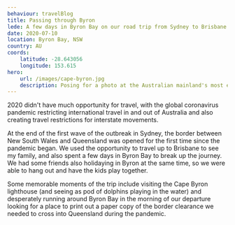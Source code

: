 ```yaml
---
behaviour: travelBlog
title: Passing through Byron
lede: A few days in Byron Bay on our road trip from Sydney to Brisbane.
date: 2020-07-10
location: Byron Bay, NSW
country: AU
coords:
    latitude: -28.643056
    longitude: 153.615
hero:
    url: /images/cape-byron.jpg
    description: Posing for a photo at the Australian mainland's most easterly point.
---
```


2020 didn't have much opportunity for travel, with the global coronavirus pandemic restricting international travel in and out of Australia and also creating travel restrictions for interstate movements. 

At the end of the first wave of the outbreak in Sydney, the border between New South Wales and Queensland was opened for the first time since the pandemic began.  We used the opportunity to travel up to Brisbane to see my family, and also spent a few days in Byron Bay to break up the journey. We had some friends also holidaying in Byron at the same time, so we were able to hang out and have the kids play together. 

Some memorable moments of the trip include visiting the Cape Byron lighthouse (and seeing as pod of dolphins playing in the water) and desperately running around Byron Bay in the morning of our departure looking for a place to print out a paper copy of the border clearance we needed to cross into Queensland during the pandemic. 